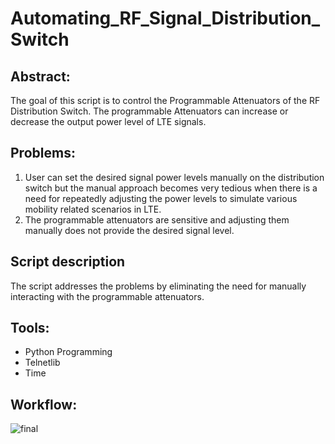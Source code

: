 # Automating_RF_Signal_Distribution_Switch

## Abstract: 

The goal of this script is to control the Programmable Attenuators of the RF Distribution Switch. 
The programmable Attenuators can increase or decrease the output power level of LTE signals. 
 

## Problems: 
1. User can set the desired signal power levels manually on the distribution switch but the manual approach becomes very tedious when there is a need for
repeatedly adjusting the power levels to simulate various mobility related scenarios in LTE. 
2. The programmable attenuators are sensitive and adjusting them manually does not provide the desired signal level.

## Script description
The script addresses the problems by eliminating the need for manually interacting with the programmable attenuators. 

## Tools:
- Python Programming
- Telnetlib 
- Time

## Workflow:


![final](https://user-images.githubusercontent.com/77254370/105653665-3648fb00-5e71-11eb-94d2-b7552d5ee475.JPG)


